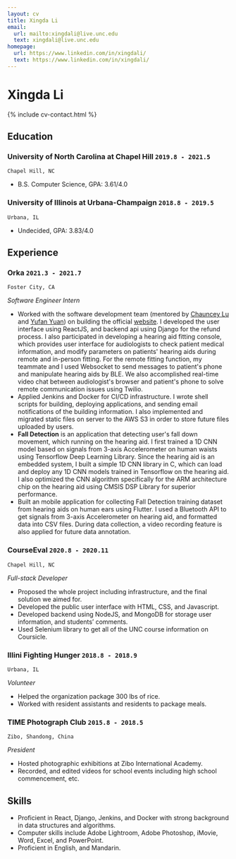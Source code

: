 ```yaml
---
layout: cv
title: Xingda Li
email:
  url: mailto:xingdali@live.unc.edu
  text: xingdali@live.unc.edu
homepage:
  url: https://www.linkedin.com/in/xingdali/
  text: https://www.linkedin.com/in/xingdali/
---
```


# Xingda Li

<!--
include contact information from the front matter
Supported arguments:
    - homepage: url, text
    - phone
    - email
-->

{% include cv-contact.html %}

## Education

### **University of North Carolina at Chapel Hill** `2019.8 - 2021.5`

```
Chapel Hill, NC
```

- B.S. Computer Science, GPA: 3.61/4.0

### **University of Illinois at Urbana-Champaign** `2018.8 - 2019.5`

```
Urbana, IL
```

- Undecided, GPA: 3.83/4.0


## Experience

### **Orka** `2021.3 - 2021.7`

```
Foster City, CA
```

_Software Engineer Intern_<br>
- Worked with the software development team (mentored by [Chauncey Lu](https://www.linkedin.com/in/chauncey-lu-657b9580/) and [Yufan Yuan](https://www.linkedin.com/in/yufan-yuan-1b8117135/)) on building the official [website](https://hiorka.com). I developed the user interface using ReactJS, and backend api using Django for the refund process. I also participated in developing a hearing aid fitting console, which provides user interface for audiologists to check patient medical information, and modify parameters on patients' hearing aids during remote and in-person fitting. For the remote fitting function, my teammate and I used Websocket to send messages to patient's phone and manipulate hearing aids by BLE. We also accomplished real-time video chat between audiologist's browser and patient's phone to solve remote communication issues using Twilio.
- Applied Jenkins and Docker for CI/CD infrastructure. I wrote shell scripts for building, deploying applications, and sending email notifications of the building information. I also implemented and migrated static files on server to the AWS S3 in order to store future files uploaded by users.
- **Fall Detection** is an application that detecting user's fall down movement, which running on the hearing aid. I first trained a 1D CNN model based on signals from 3-axis Accelerometer on human waists using Tensorflow Deep Learning Library. Since the hearing aid is an embedded system, I built a simple 1D CNN library in C, which can load and deploy any 1D CNN models trained in Tensorflow on the hearing aid. I also optimized the CNN algorithm specifically for the ARM architecture chip on the hearing aid using CMSIS DSP Library for superior performance.
- Built an mobile application for collecting Fall Detection training dataset from hearing aids on human ears using Flutter. I used a Bluetooth API to get signals from 3-axis Accelerometer on hearing aid, and formatted data into CSV files. During data collection, a video recording feature is also applied for future data annotation.

### **CourseEval** `2020.8 - 2020.11`

```
Chapel Hill, NC
```

_Full-stack Developer_<br>
- Proposed the whole project including infrastructure, and the final solution we aimed for.
- Developed the public user interface with HTML, CSS, and Javascript.
- Developed backend using NodeJS, and MongoDB for storage user information, and students’ comments.
- Used Selenium library to get all of the UNC course information on Coursicle.
  
### **Illini Fighting Hunger** `2018.8 - 2018.9`

```
Urbana, IL
```

_Volunteer_<br>
- Helped the organization package 300 lbs of rice.
- Worked with resident assistants and residents to package meals.

### **TIME Photograph Club** `2015.8 - 2018.5`

```
Zibo, Shandong, China
```

_President_<br>
- Hosted photographic exhibitions at Zibo International Academy.
- Recorded, and edited videos for school events including high school commencement, etc.

## Skills

- Proficient in React, Django, Jenkins, and Docker with strong background in data structures and algorithms.
- Computer skills include Adobe Lightroom, Adobe Photoshop, iMovie, Word, Excel, and PowerPoint.
- Proficient in English, and Mandarin.


<!-- ### Footer

Last updated: May 2013 -->
